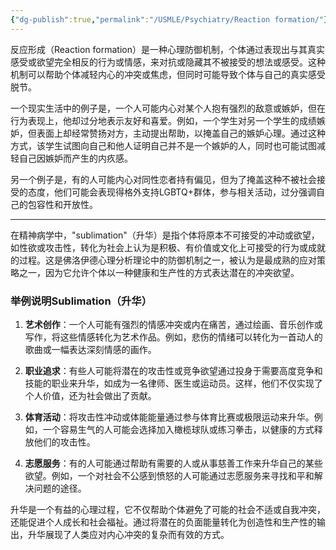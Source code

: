 ```yaml
---
{"dg-publish":true,"permalink":"/USMLE/Psychiatry/Reaction formation/"}
---
```


反应形成（Reaction formation）是一种心理防御机制，个体通过表现出与其真实感受或欲望完全相反的行为或情感，来对抗或隐藏其不被接受的想法或感受。这种机制可以帮助个体减轻内心的冲突或焦虑，但同时可能导致个体与自己的真实感受脱节。

一个现实生活中的例子是，一个人可能内心对某个人抱有强烈的敌意或嫉妒，但在行为表现上，他却过分地表示友好和喜爱。例如，一个学生对另一个学生的成绩嫉妒，但表面上却经常赞扬对方，主动提出帮助，以掩盖自己的嫉妒心理。通过这种方式，该学生试图向自己和他人证明自己并不是一个嫉妒的人，同时也可能试图减轻自己因嫉妒而产生的内疚感。

另一个例子是，有的人可能内心对同性恋者持有偏见，但为了掩盖这种不被社会接受的态度，他们可能会表现得格外支持LGBTQ+群体，参与相关活动，过分强调自己的包容性和开放性。

---
在精神病学中，"sublimation"（升华）是指个体将原本不可接受的冲动或欲望，如性欲或攻击性，转化为社会上认为是积极、有价值或文化上可接受的行为或成就的过程。这是佛洛伊德心理分析理论中的防御机制之一，被认为是最成熟的应对策略之一，因为它允许个体以一种健康和生产性的方式表达潜在的冲突欲望。

### 举例说明Sublimation（升华）

1. **艺术创作**：一个人可能有强烈的情感冲突或内在痛苦，通过绘画、音乐创作或写作，将这些情感转化为艺术作品。例如，悲伤的情绪可以转化为一首动人的歌曲或一幅表达深刻情感的画作。
    
2. **职业追求**：有些人可能将潜在的攻击性或竞争欲望通过投身于需要高度竞争和技能的职业来升华，如成为一名律师、医生或运动员。这样，他们不仅实现了个人价值，还为社会做出了贡献。
    
3. **体育活动**：将攻击性冲动或体能能量通过参与体育比赛或极限运动来升华。例如，一个容易生气的人可能会选择加入橄榄球队或练习拳击，以健康的方式释放他们的攻击性。
    
4. **志愿服务**：有的人可能通过帮助有需要的人或从事慈善工作来升华自己的某些欲望。例如，一个对社会不公感到愤怒的人可能通过志愿服务来寻找和平和解决问题的途径。
    

升华是一个有益的心理过程，它不仅帮助个体避免了可能的社会不适或自我冲突，还能促进个人成长和社会福祉。通过将潜在的负面能量转化为创造性和生产性的输出，升华展现了人类应对内心冲突的复杂而有效的方式。
